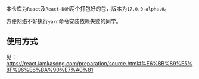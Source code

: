 本仓库为`React`及`React-DOM`两个打包好的包，版本为`17.0.0-alpha.0`。

方便网络不好执行`yarn`命令安装依赖失败的同学。

## 使用方式

见：
https://react.iamkasong.com/preparation/source.html#%E6%8B%89%E5%8F%96%E6%BA%90%E7%A0%81